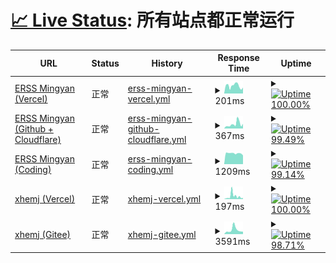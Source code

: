 # [📈 Live Status](https://status.xhemj.eu.org/): <!--live status--> **所有站点都正常运行**

<!--start: status pages-->
<!-- This summary is generated by Upptime (https://github.com/upptime/upptime) -->
<!-- Do not edit this manually, your changes will be overwritten -->
<!-- prettier-ignore -->
| URL | Status | History | Response Time | Uptime |
| --- | ------ | ------- | ------------- | ------ |
| [ERSS Mingyan (Vercel)](https://mingyan.js.org) | 正常 | [erss-mingyan-vercel.yml](https://github.com/icerss/upptime/commits/master/history/erss-mingyan-vercel.yml) | <details><summary><img alt="Response time graph" src="./graphs/erss-mingyan-vercel.png" height="20"> 201ms</summary><br><a href="https://status.xhemj.eu.org/history/erss-mingyan-vercel"><img alt="Response time 201" src="https://img.shields.io/endpoint?url=https%3A%2F%2Fraw.githubusercontent.com%2Ficerss%2Fupptime%2Fmaster%2Fapi%2Ferss-mingyan-vercel%2Fresponse-time.json"></a><br><a href="https://status.xhemj.eu.org/history/erss-mingyan-vercel"><img alt="24-hour response time 136" src="https://img.shields.io/endpoint?url=https%3A%2F%2Fraw.githubusercontent.com%2Ficerss%2Fupptime%2Fmaster%2Fapi%2Ferss-mingyan-vercel%2Fresponse-time-day.json"></a><br><a href="https://status.xhemj.eu.org/history/erss-mingyan-vercel"><img alt="7-day response time 196" src="https://img.shields.io/endpoint?url=https%3A%2F%2Fraw.githubusercontent.com%2Ficerss%2Fupptime%2Fmaster%2Fapi%2Ferss-mingyan-vercel%2Fresponse-time-week.json"></a><br><a href="https://status.xhemj.eu.org/history/erss-mingyan-vercel"><img alt="30-day response time 201" src="https://img.shields.io/endpoint?url=https%3A%2F%2Fraw.githubusercontent.com%2Ficerss%2Fupptime%2Fmaster%2Fapi%2Ferss-mingyan-vercel%2Fresponse-time-month.json"></a><br><a href="https://status.xhemj.eu.org/history/erss-mingyan-vercel"><img alt="1-year response time 201" src="https://img.shields.io/endpoint?url=https%3A%2F%2Fraw.githubusercontent.com%2Ficerss%2Fupptime%2Fmaster%2Fapi%2Ferss-mingyan-vercel%2Fresponse-time-year.json"></a></details> | <details><summary><a href="https://status.xhemj.eu.org/history/erss-mingyan-vercel"><img alt="Uptime 100.00%" src="https://img.shields.io/endpoint?url=https%3A%2F%2Fraw.githubusercontent.com%2Ficerss%2Fupptime%2Fmaster%2Fapi%2Ferss-mingyan-vercel%2Fuptime.json"></a></summary><a href="https://status.xhemj.eu.org/history/erss-mingyan-vercel"><img alt="24-hour uptime 100.00%" src="https://img.shields.io/endpoint?url=https%3A%2F%2Fraw.githubusercontent.com%2Ficerss%2Fupptime%2Fmaster%2Fapi%2Ferss-mingyan-vercel%2Fuptime-day.json"></a><br><a href="https://status.xhemj.eu.org/history/erss-mingyan-vercel"><img alt="7-day uptime 100.00%" src="https://img.shields.io/endpoint?url=https%3A%2F%2Fraw.githubusercontent.com%2Ficerss%2Fupptime%2Fmaster%2Fapi%2Ferss-mingyan-vercel%2Fuptime-week.json"></a><br><a href="https://status.xhemj.eu.org/history/erss-mingyan-vercel"><img alt="30-day uptime 100.00%" src="https://img.shields.io/endpoint?url=https%3A%2F%2Fraw.githubusercontent.com%2Ficerss%2Fupptime%2Fmaster%2Fapi%2Ferss-mingyan-vercel%2Fuptime-month.json"></a><br><a href="https://status.xhemj.eu.org/history/erss-mingyan-vercel"><img alt="1-year uptime 100.00%" src="https://img.shields.io/endpoint?url=https%3A%2F%2Fraw.githubusercontent.com%2Ficerss%2Fupptime%2Fmaster%2Fapi%2Ferss-mingyan-vercel%2Fuptime-year.json"></a></details>
| [ERSS Mingyan (Github + Cloudflare)](https://i.xhemj.eu.org) | 正常 | [erss-mingyan-github-cloudflare.yml](https://github.com/icerss/upptime/commits/master/history/erss-mingyan-github-cloudflare.yml) | <details><summary><img alt="Response time graph" src="./graphs/erss-mingyan-github-cloudflare.png" height="20"> 367ms</summary><br><a href="https://status.xhemj.eu.org/history/erss-mingyan-github-cloudflare"><img alt="Response time 367" src="https://img.shields.io/endpoint?url=https%3A%2F%2Fraw.githubusercontent.com%2Ficerss%2Fupptime%2Fmaster%2Fapi%2Ferss-mingyan-github-cloudflare%2Fresponse-time.json"></a><br><a href="https://status.xhemj.eu.org/history/erss-mingyan-github-cloudflare"><img alt="24-hour response time 237" src="https://img.shields.io/endpoint?url=https%3A%2F%2Fraw.githubusercontent.com%2Ficerss%2Fupptime%2Fmaster%2Fapi%2Ferss-mingyan-github-cloudflare%2Fresponse-time-day.json"></a><br><a href="https://status.xhemj.eu.org/history/erss-mingyan-github-cloudflare"><img alt="7-day response time 503" src="https://img.shields.io/endpoint?url=https%3A%2F%2Fraw.githubusercontent.com%2Ficerss%2Fupptime%2Fmaster%2Fapi%2Ferss-mingyan-github-cloudflare%2Fresponse-time-week.json"></a><br><a href="https://status.xhemj.eu.org/history/erss-mingyan-github-cloudflare"><img alt="30-day response time 367" src="https://img.shields.io/endpoint?url=https%3A%2F%2Fraw.githubusercontent.com%2Ficerss%2Fupptime%2Fmaster%2Fapi%2Ferss-mingyan-github-cloudflare%2Fresponse-time-month.json"></a><br><a href="https://status.xhemj.eu.org/history/erss-mingyan-github-cloudflare"><img alt="1-year response time 367" src="https://img.shields.io/endpoint?url=https%3A%2F%2Fraw.githubusercontent.com%2Ficerss%2Fupptime%2Fmaster%2Fapi%2Ferss-mingyan-github-cloudflare%2Fresponse-time-year.json"></a></details> | <details><summary><a href="https://status.xhemj.eu.org/history/erss-mingyan-github-cloudflare"><img alt="Uptime 99.49%" src="https://img.shields.io/endpoint?url=https%3A%2F%2Fraw.githubusercontent.com%2Ficerss%2Fupptime%2Fmaster%2Fapi%2Ferss-mingyan-github-cloudflare%2Fuptime.json"></a></summary><a href="https://status.xhemj.eu.org/history/erss-mingyan-github-cloudflare"><img alt="24-hour uptime 100.00%" src="https://img.shields.io/endpoint?url=https%3A%2F%2Fraw.githubusercontent.com%2Ficerss%2Fupptime%2Fmaster%2Fapi%2Ferss-mingyan-github-cloudflare%2Fuptime-day.json"></a><br><a href="https://status.xhemj.eu.org/history/erss-mingyan-github-cloudflare"><img alt="7-day uptime 99.88%" src="https://img.shields.io/endpoint?url=https%3A%2F%2Fraw.githubusercontent.com%2Ficerss%2Fupptime%2Fmaster%2Fapi%2Ferss-mingyan-github-cloudflare%2Fuptime-week.json"></a><br><a href="https://status.xhemj.eu.org/history/erss-mingyan-github-cloudflare"><img alt="30-day uptime 99.49%" src="https://img.shields.io/endpoint?url=https%3A%2F%2Fraw.githubusercontent.com%2Ficerss%2Fupptime%2Fmaster%2Fapi%2Ferss-mingyan-github-cloudflare%2Fuptime-month.json"></a><br><a href="https://status.xhemj.eu.org/history/erss-mingyan-github-cloudflare"><img alt="1-year uptime 99.49%" src="https://img.shields.io/endpoint?url=https%3A%2F%2Fraw.githubusercontent.com%2Ficerss%2Fupptime%2Fmaster%2Fapi%2Ferss-mingyan-github-cloudflare%2Fuptime-year.json"></a></details>
| [ERSS Mingyan (Coding)](https://cn.mingyan.js.org) | 正常 | [erss-mingyan-coding.yml](https://github.com/icerss/upptime/commits/master/history/erss-mingyan-coding.yml) | <details><summary><img alt="Response time graph" src="./graphs/erss-mingyan-coding.png" height="20"> 1209ms</summary><br><a href="https://status.xhemj.eu.org/history/erss-mingyan-coding"><img alt="Response time 1209" src="https://img.shields.io/endpoint?url=https%3A%2F%2Fraw.githubusercontent.com%2Ficerss%2Fupptime%2Fmaster%2Fapi%2Ferss-mingyan-coding%2Fresponse-time.json"></a><br><a href="https://status.xhemj.eu.org/history/erss-mingyan-coding"><img alt="24-hour response time 1316" src="https://img.shields.io/endpoint?url=https%3A%2F%2Fraw.githubusercontent.com%2Ficerss%2Fupptime%2Fmaster%2Fapi%2Ferss-mingyan-coding%2Fresponse-time-day.json"></a><br><a href="https://status.xhemj.eu.org/history/erss-mingyan-coding"><img alt="7-day response time 1200" src="https://img.shields.io/endpoint?url=https%3A%2F%2Fraw.githubusercontent.com%2Ficerss%2Fupptime%2Fmaster%2Fapi%2Ferss-mingyan-coding%2Fresponse-time-week.json"></a><br><a href="https://status.xhemj.eu.org/history/erss-mingyan-coding"><img alt="30-day response time 1209" src="https://img.shields.io/endpoint?url=https%3A%2F%2Fraw.githubusercontent.com%2Ficerss%2Fupptime%2Fmaster%2Fapi%2Ferss-mingyan-coding%2Fresponse-time-month.json"></a><br><a href="https://status.xhemj.eu.org/history/erss-mingyan-coding"><img alt="1-year response time 1209" src="https://img.shields.io/endpoint?url=https%3A%2F%2Fraw.githubusercontent.com%2Ficerss%2Fupptime%2Fmaster%2Fapi%2Ferss-mingyan-coding%2Fresponse-time-year.json"></a></details> | <details><summary><a href="https://status.xhemj.eu.org/history/erss-mingyan-coding"><img alt="Uptime 99.14%" src="https://img.shields.io/endpoint?url=https%3A%2F%2Fraw.githubusercontent.com%2Ficerss%2Fupptime%2Fmaster%2Fapi%2Ferss-mingyan-coding%2Fuptime.json"></a></summary><a href="https://status.xhemj.eu.org/history/erss-mingyan-coding"><img alt="24-hour uptime 86.72%" src="https://img.shields.io/endpoint?url=https%3A%2F%2Fraw.githubusercontent.com%2Ficerss%2Fupptime%2Fmaster%2Fapi%2Ferss-mingyan-coding%2Fuptime-day.json"></a><br><a href="https://status.xhemj.eu.org/history/erss-mingyan-coding"><img alt="7-day uptime 98.10%" src="https://img.shields.io/endpoint?url=https%3A%2F%2Fraw.githubusercontent.com%2Ficerss%2Fupptime%2Fmaster%2Fapi%2Ferss-mingyan-coding%2Fuptime-week.json"></a><br><a href="https://status.xhemj.eu.org/history/erss-mingyan-coding"><img alt="30-day uptime 99.14%" src="https://img.shields.io/endpoint?url=https%3A%2F%2Fraw.githubusercontent.com%2Ficerss%2Fupptime%2Fmaster%2Fapi%2Ferss-mingyan-coding%2Fuptime-month.json"></a><br><a href="https://status.xhemj.eu.org/history/erss-mingyan-coding"><img alt="1-year uptime 99.14%" src="https://img.shields.io/endpoint?url=https%3A%2F%2Fraw.githubusercontent.com%2Ficerss%2Fupptime%2Fmaster%2Fapi%2Ferss-mingyan-coding%2Fuptime-year.json"></a></details>
| [xhemj (Vercel)](https://xhemj.js.org) | 正常 | [xhemj-vercel.yml](https://github.com/icerss/upptime/commits/master/history/xhemj-vercel.yml) | <details><summary><img alt="Response time graph" src="./graphs/xhemj-vercel.png" height="20"> 197ms</summary><br><a href="https://status.xhemj.eu.org/history/xhemj-vercel"><img alt="Response time 197" src="https://img.shields.io/endpoint?url=https%3A%2F%2Fraw.githubusercontent.com%2Ficerss%2Fupptime%2Fmaster%2Fapi%2Fxhemj-vercel%2Fresponse-time.json"></a><br><a href="https://status.xhemj.eu.org/history/xhemj-vercel"><img alt="24-hour response time 94" src="https://img.shields.io/endpoint?url=https%3A%2F%2Fraw.githubusercontent.com%2Ficerss%2Fupptime%2Fmaster%2Fapi%2Fxhemj-vercel%2Fresponse-time-day.json"></a><br><a href="https://status.xhemj.eu.org/history/xhemj-vercel"><img alt="7-day response time 152" src="https://img.shields.io/endpoint?url=https%3A%2F%2Fraw.githubusercontent.com%2Ficerss%2Fupptime%2Fmaster%2Fapi%2Fxhemj-vercel%2Fresponse-time-week.json"></a><br><a href="https://status.xhemj.eu.org/history/xhemj-vercel"><img alt="30-day response time 197" src="https://img.shields.io/endpoint?url=https%3A%2F%2Fraw.githubusercontent.com%2Ficerss%2Fupptime%2Fmaster%2Fapi%2Fxhemj-vercel%2Fresponse-time-month.json"></a><br><a href="https://status.xhemj.eu.org/history/xhemj-vercel"><img alt="1-year response time 197" src="https://img.shields.io/endpoint?url=https%3A%2F%2Fraw.githubusercontent.com%2Ficerss%2Fupptime%2Fmaster%2Fapi%2Fxhemj-vercel%2Fresponse-time-year.json"></a></details> | <details><summary><a href="https://status.xhemj.eu.org/history/xhemj-vercel"><img alt="Uptime 100.00%" src="https://img.shields.io/endpoint?url=https%3A%2F%2Fraw.githubusercontent.com%2Ficerss%2Fupptime%2Fmaster%2Fapi%2Fxhemj-vercel%2Fuptime.json"></a></summary><a href="https://status.xhemj.eu.org/history/xhemj-vercel"><img alt="24-hour uptime 100.00%" src="https://img.shields.io/endpoint?url=https%3A%2F%2Fraw.githubusercontent.com%2Ficerss%2Fupptime%2Fmaster%2Fapi%2Fxhemj-vercel%2Fuptime-day.json"></a><br><a href="https://status.xhemj.eu.org/history/xhemj-vercel"><img alt="7-day uptime 100.00%" src="https://img.shields.io/endpoint?url=https%3A%2F%2Fraw.githubusercontent.com%2Ficerss%2Fupptime%2Fmaster%2Fapi%2Fxhemj-vercel%2Fuptime-week.json"></a><br><a href="https://status.xhemj.eu.org/history/xhemj-vercel"><img alt="30-day uptime 100.00%" src="https://img.shields.io/endpoint?url=https%3A%2F%2Fraw.githubusercontent.com%2Ficerss%2Fupptime%2Fmaster%2Fapi%2Fxhemj-vercel%2Fuptime-month.json"></a><br><a href="https://status.xhemj.eu.org/history/xhemj-vercel"><img alt="1-year uptime 100.00%" src="https://img.shields.io/endpoint?url=https%3A%2F%2Fraw.githubusercontent.com%2Ficerss%2Fupptime%2Fmaster%2Fapi%2Fxhemj-vercel%2Fuptime-year.json"></a></details>
| [xhemj (Gitee)](https://xhemj.gitee.io) | 正常 | [xhemj-gitee.yml](https://github.com/icerss/upptime/commits/master/history/xhemj-gitee.yml) | <details><summary><img alt="Response time graph" src="./graphs/xhemj-gitee.png" height="20"> 3591ms</summary><br><a href="https://status.xhemj.eu.org/history/xhemj-gitee"><img alt="Response time 3591" src="https://img.shields.io/endpoint?url=https%3A%2F%2Fraw.githubusercontent.com%2Ficerss%2Fupptime%2Fmaster%2Fapi%2Fxhemj-gitee%2Fresponse-time.json"></a><br><a href="https://status.xhemj.eu.org/history/xhemj-gitee"><img alt="24-hour response time 1403" src="https://img.shields.io/endpoint?url=https%3A%2F%2Fraw.githubusercontent.com%2Ficerss%2Fupptime%2Fmaster%2Fapi%2Fxhemj-gitee%2Fresponse-time-day.json"></a><br><a href="https://status.xhemj.eu.org/history/xhemj-gitee"><img alt="7-day response time 4653" src="https://img.shields.io/endpoint?url=https%3A%2F%2Fraw.githubusercontent.com%2Ficerss%2Fupptime%2Fmaster%2Fapi%2Fxhemj-gitee%2Fresponse-time-week.json"></a><br><a href="https://status.xhemj.eu.org/history/xhemj-gitee"><img alt="30-day response time 3591" src="https://img.shields.io/endpoint?url=https%3A%2F%2Fraw.githubusercontent.com%2Ficerss%2Fupptime%2Fmaster%2Fapi%2Fxhemj-gitee%2Fresponse-time-month.json"></a><br><a href="https://status.xhemj.eu.org/history/xhemj-gitee"><img alt="1-year response time 3591" src="https://img.shields.io/endpoint?url=https%3A%2F%2Fraw.githubusercontent.com%2Ficerss%2Fupptime%2Fmaster%2Fapi%2Fxhemj-gitee%2Fresponse-time-year.json"></a></details> | <details><summary><a href="https://status.xhemj.eu.org/history/xhemj-gitee"><img alt="Uptime 98.71%" src="https://img.shields.io/endpoint?url=https%3A%2F%2Fraw.githubusercontent.com%2Ficerss%2Fupptime%2Fmaster%2Fapi%2Fxhemj-gitee%2Fuptime.json"></a></summary><a href="https://status.xhemj.eu.org/history/xhemj-gitee"><img alt="24-hour uptime 94.70%" src="https://img.shields.io/endpoint?url=https%3A%2F%2Fraw.githubusercontent.com%2Ficerss%2Fupptime%2Fmaster%2Fapi%2Fxhemj-gitee%2Fuptime-day.json"></a><br><a href="https://status.xhemj.eu.org/history/xhemj-gitee"><img alt="7-day uptime 97.60%" src="https://img.shields.io/endpoint?url=https%3A%2F%2Fraw.githubusercontent.com%2Ficerss%2Fupptime%2Fmaster%2Fapi%2Fxhemj-gitee%2Fuptime-week.json"></a><br><a href="https://status.xhemj.eu.org/history/xhemj-gitee"><img alt="30-day uptime 98.71%" src="https://img.shields.io/endpoint?url=https%3A%2F%2Fraw.githubusercontent.com%2Ficerss%2Fupptime%2Fmaster%2Fapi%2Fxhemj-gitee%2Fuptime-month.json"></a><br><a href="https://status.xhemj.eu.org/history/xhemj-gitee"><img alt="1-year uptime 98.71%" src="https://img.shields.io/endpoint?url=https%3A%2F%2Fraw.githubusercontent.com%2Ficerss%2Fupptime%2Fmaster%2Fapi%2Fxhemj-gitee%2Fuptime-year.json"></a></details>

<!--end: status pages-->

